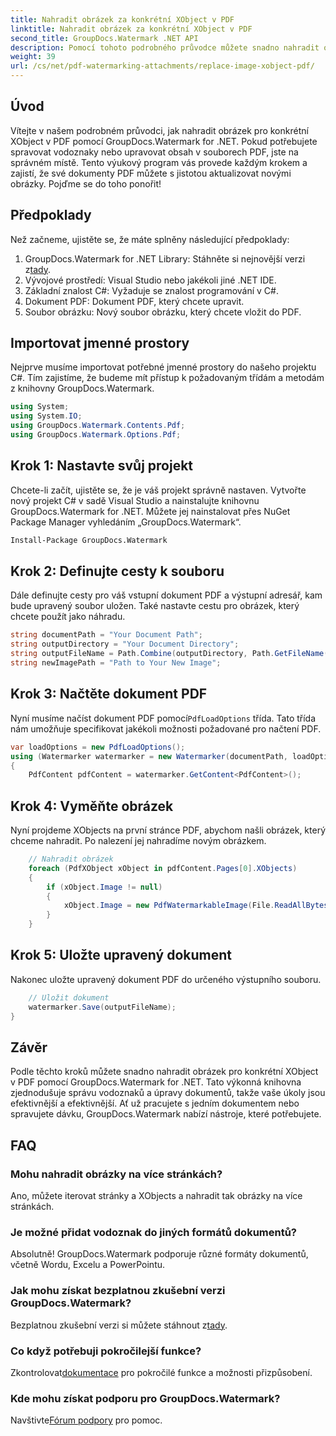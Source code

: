 ```yaml
---
title: Nahradit obrázek za konkrétní XObject v PDF
linktitle: Nahradit obrázek za konkrétní XObject v PDF
second_title: GroupDocs.Watermark .NET API
description: Pomocí tohoto podrobného průvodce můžete snadno nahradit obrázky v souborech PDF pomocí GroupDocs.Watermark for .NET. Ideální pro efektivní správu obsahu PDF.
weight: 39
url: /cs/net/pdf-watermarking-attachments/replace-image-xobject-pdf/
---
```

## Úvod
Vítejte v našem podrobném průvodci, jak nahradit obrázek pro konkrétní XObject v PDF pomocí GroupDocs.Watermark for .NET. Pokud potřebujete spravovat vodoznaky nebo upravovat obsah v souborech PDF, jste na správném místě. Tento výukový program vás provede každým krokem a zajistí, že své dokumenty PDF můžete s jistotou aktualizovat novými obrázky. Pojďme se do toho ponořit!
## Předpoklady
Než začneme, ujistěte se, že máte splněny následující předpoklady:
1.  GroupDocs.Watermark for .NET Library: Stáhněte si nejnovější verzi z[tady](https://releases.groupdocs.com/Watermark/net/).
2. Vývojové prostředí: Visual Studio nebo jakékoli jiné .NET IDE.
3. Základní znalost C#: Vyžaduje se znalost programování v C#.
4. Dokument PDF: Dokument PDF, který chcete upravit.
5. Soubor obrázku: Nový soubor obrázku, který chcete vložit do PDF.

## Importovat jmenné prostory
Nejprve musíme importovat potřebné jmenné prostory do našeho projektu C#. Tím zajistíme, že budeme mít přístup k požadovaným třídám a metodám z knihovny GroupDocs.Watermark.
```csharp
using System;
using System.IO;
using GroupDocs.Watermark.Contents.Pdf;
using GroupDocs.Watermark.Options.Pdf;
```
## Krok 1: Nastavte svůj projekt
Chcete-li začít, ujistěte se, že je váš projekt správně nastaven. Vytvořte nový projekt C# v sadě Visual Studio a nainstalujte knihovnu GroupDocs.Watermark for .NET. Můžete jej nainstalovat přes NuGet Package Manager vyhledáním „GroupDocs.Watermark“.
```sh
Install-Package GroupDocs.Watermark
```
## Krok 2: Definujte cesty k souboru
Dále definujte cesty pro váš vstupní dokument PDF a výstupní adresář, kam bude upravený soubor uložen. Také nastavte cestu pro obrázek, který chcete použít jako náhradu.
```csharp
string documentPath = "Your Document Path";
string outputDirectory = "Your Document Directory";
string outputFileName = Path.Combine(outputDirectory, Path.GetFileName(documentPath));
string newImagePath = "Path to Your New Image";
```
## Krok 3: Načtěte dokument PDF
 Nyní musíme načíst dokument PDF pomocí`PdfLoadOptions` třída. Tato třída nám umožňuje specifikovat jakékoli možnosti požadované pro načtení PDF.
```csharp
var loadOptions = new PdfLoadOptions();
using (Watermarker watermarker = new Watermarker(documentPath, loadOptions))
{
    PdfContent pdfContent = watermarker.GetContent<PdfContent>();
```
## Krok 4: Vyměňte obrázek
Nyní projdeme XObjects na první stránce PDF, abychom našli obrázek, který chceme nahradit. Po nalezení jej nahradíme novým obrázkem.
```csharp
    // Nahradit obrázek
    foreach (PdfXObject xObject in pdfContent.Pages[0].XObjects)
    {
        if (xObject.Image != null)
        {
            xObject.Image = new PdfWatermarkableImage(File.ReadAllBytes(newImagePath));
        }
    }
```
## Krok 5: Uložte upravený dokument
Nakonec uložte upravený dokument PDF do určeného výstupního souboru.
```csharp
    // Uložit dokument
    watermarker.Save(outputFileName);
}
```

## Závěr
Podle těchto kroků můžete snadno nahradit obrázek pro konkrétní XObject v PDF pomocí GroupDocs.Watermark for .NET. Tato výkonná knihovna zjednodušuje správu vodoznaků a úpravy dokumentů, takže vaše úkoly jsou efektivnější a efektivnější. Ať už pracujete s jedním dokumentem nebo spravujete dávku, GroupDocs.Watermark nabízí nástroje, které potřebujete.
## FAQ
### Mohu nahradit obrázky na více stránkách?
Ano, můžete iterovat stránky a XObjects a nahradit tak obrázky na více stránkách.
### Je možné přidat vodoznak do jiných formátů dokumentů?
Absolutně! GroupDocs.Watermark podporuje různé formáty dokumentů, včetně Wordu, Excelu a PowerPointu.
### Jak mohu získat bezplatnou zkušební verzi GroupDocs.Watermark?
 Bezplatnou zkušební verzi si můžete stáhnout z[tady](https://releases.groupdocs.com/).
### Co když potřebuji pokročilejší funkce?
 Zkontrolovat[dokumentace](https://tutorials.groupdocs.com/Watermark/net/) pro pokročilé funkce a možnosti přizpůsobení.
### Kde mohu získat podporu pro GroupDocs.Watermark?
 Navštivte[Fórum podpory](https://forum.groupdocs.com/c/watermark/19) pro pomoc.